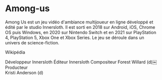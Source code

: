 # Among-us

Among Us est un jeu vidéo d'ambiance multijoueur en ligne développé et édité par le studio Innersloth. Il est sorti en 2018 sur Android, iOS, Chrome OS puis Windows, en 2020 sur Nintendo Switch et en 2021 sur PlayStation 4, PlayStation 5, Xbox One et Xbox Series. Le jeu se déroule dans un univers de science-fiction. 

Wikipédia 


Développeur	
Innersloth
Éditeur	
Innersloth
Compositeur	
Forest Willard (d)￼
Producteur	
Kristi Anderson (d)